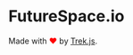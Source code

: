 # FutureSpace.io

Made with <strong style="color:red">♥</strong> by [Trek.js](https://github.com/trekjs).
